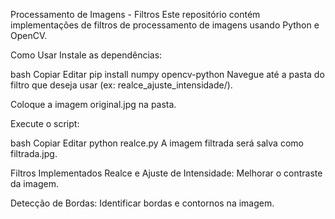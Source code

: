 Processamento de Imagens - Filtros
Este repositório contém implementações de filtros de processamento de imagens usando Python e OpenCV.

Como Usar
Instale as dependências:

bash
Copiar
Editar
pip install numpy opencv-python
Navegue até a pasta do filtro que deseja usar (ex: realce_ajuste_intensidade/).

Coloque a imagem original.jpg na pasta.

Execute o script:

bash
Copiar
Editar
python realce.py
A imagem filtrada será salva como filtrada.jpg.

Filtros Implementados
Realce e Ajuste de Intensidade: Melhorar o contraste da imagem.

Detecção de Bordas: Identificar bordas e contornos na imagem.
